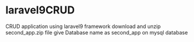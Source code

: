 # laravel9CRUD
CRUD application using laravel9 framework
download and unzip second_app.zip file 
give Database name as second_app on mysql database

